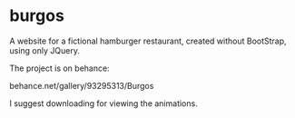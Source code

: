 # burgos

A website for a fictional hamburger restaurant, created without BootStrap, using only JQuery.

The project is on behance:

behance.net/gallery/93295313/Burgos

I suggest downloading for viewing the animations.
